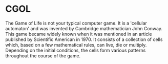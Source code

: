 # CGOL
The Game of Life is not your typical computer game. 
It is a 'cellular automaton' and was invented by Cambridge mathematician John Conway. This game became widely known when it was mentioned in an article published by Scientific American in 1970. 
It consists of a collection of cells which, based on a few mathematical rules, can live, die or multiply. Depending on the initial conditions, the cells form various patterns throughout the course of the game.
